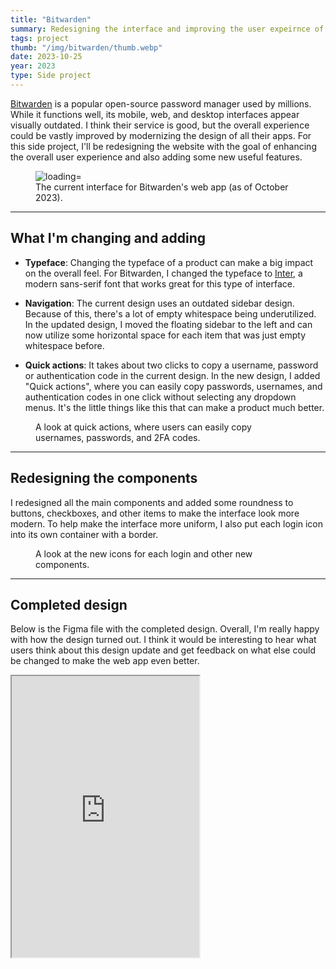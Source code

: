 ```yaml
---
title: "Bitwarden"
summary: Redesigning the interface and improving the user expeirnce of Bitwarden password manager.
tags: project
thumb: "/img/bitwarden/thumb.webp"
date: 2023-10-25
year: 2023
type: Side project
---
```


[Bitwarden](https://bitwarden.com/) is a popular open-source password manager used by millions. While it functions well, its mobile, web, and desktop interfaces appear visually outdated. I think their service is good, but the overall experience could be vastly improved by modernizing the design of all their apps. For this side project, I'll be redesigning the website with the goal of enhancing the overall user experience and also adding some new useful features.

<figure>
    <picture>
        <img src="/img/bitwarden/current.webp" alt=" loading="lazy">
    </picture>
    <figcaption>The current interface for Bitwarden's web app (as of October 2023).</figcaption>
</figure>

---

## What I'm changing and adding

- **Typeface**: Changing the typeface of a product can make a big impact on the overall feel. For Bitwarden, I changed the typeface to [Inter](https://rsms.me/inter/), a modern sans-serif font that works great for this type of interface.

- **Navigation**: The current design uses an outdated sidebar design. Because of this, there's a lot of empty whitespace being underutilized. In the updated design, I moved the floating sidebar to the left and can now utilize some horizontal space for each item that was just empty whitespace before.

- **Quick actions**: It takes about two clicks to copy a username, password or authentication code in the current design. In the new design, I added "Quick actions", where you can easily copy passwords, usernames, and authentication codes in one click without selecting any dropdown menus. It's the little things like this that can make a product much better.

<figure class="border-figure">
    <picture>
        <img src="/img/bitwarden/actions.webp" alt="" loading="lazy">
    </picture>
    <figcaption>A look at quick actions, where users can easily copy usernames, passwords, and 2FA codes.</figcaption>
</figure>

---

## Redesigning the components

I redesigned all the main components and added some roundness to buttons, checkboxes, and other items to make the interface look more modern. To help make the interface more uniform, I also put each login icon into its own container with a border.

<figure class="border-figure">
    <picture>
        <img src="/img/bitwarden/icons.webp" alt="" loading="lazy">
    </picture>
    <figcaption>A look at the new icons for each login and other new components.</figcaption>
</figure>

---

## Completed design

Below is the Figma file with the completed design. Overall, I'm really happy with how the design turned out. I think it would be interesting to hear what users think about this design update and get feedback on what else could be changed to make the web app even better.

<iframe title="Figma file for Bitwarden" height="450" src="https://www.figma.com/embed?embed_host=share&amp;url=https%3A%2F%2Fwww.figma.com%2Fdesign%2FP9YW1xPGG91sp38byjGhRw%2FBitwarden%3Fnode-id%3D1205-60%26t%3DKVsofjfPUEvKclc5-1" allowfullscreen=""></iframe>